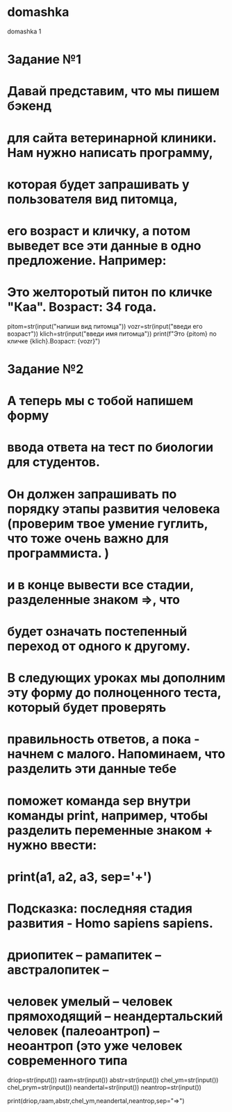 # domashka
domashka 1
# Задание №1
# Давай представим, что мы пишем бэкенд
# для сайта ветеринарной клиники. Нам нужно написать программу,
# которая будет запрашивать у пользователя вид питомца,
# его возраст и кличку, а потом выведет все эти данные в одно предложение. Например:
# Это желторотый питон по кличке "Каа". Возраст: 34 года.
pitom=str(input("напиши вид питомца"))
vozr=str(input("введи его возраст"))
klich=str(input("введи имя питомца"))
print(f"Это {pitom} по кличке {klich}.Возраст: {vozr}")
# Задание №2

# А теперь мы с тобой напишем форму
# ввода ответа на тест по биологии для студентов.
# Он должен запрашивать по порядку этапы развития человека (проверим твое умение гуглить, что тоже очень важно для программиста. )
# и в конце вывести все стадии, разделенные знаком =>, что
# будет означать постепенный переход от одного к другому.
# В следующих уроках мы дополним эту форму до полноценного теста, который будет проверять
# правильность ответов, а пока - начнем с малого. Напоминаем, что разделить эти данные тебе
# поможет команда sep внутри команды print, например, чтобы разделить переменные знаком + нужно ввести:
# print(a1, a2, a3, sep='+')
# Подсказка: последняя стадия развития - Homo sapiens sapiens.


# дриопитек – рамапитек – австралопитек –
# человек умелый – человек прямоходящий – неандертальский человек (палеоантроп) – неоантроп (это уже человек современного типа
driop=str(input())
raam=str(input())
abstr=str(input())
chel_ym=str(input())
chel_prym=str(input())
neandertal=str(input())
neantrop=str(input())

print(driop,raam,abstr,chel_ym,neandertal,neantrop,sep="=>")
